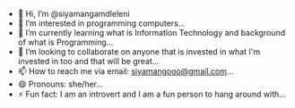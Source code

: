 - 👋 Hi, I’m @siyamangamdleleni
- 👀 I’m interested in programming computers...
- 🌱 I’m currently learning what is Information Technology and background of what is Programming...
- 💞️ I’m looking to collaborate on anyone that is invested in what I'm invested in too and that will be great...
- 📫 How to reach me via email: siyamangooo@gmail.com...
- 😄 Pronouns: she/her...
- ⚡ Fun fact: I am an introvert and I am a fun person to hang around with...

<!---
siyamangamdleleni/siyamangamdleleni is a ✨ special ✨ repository because its `README.md` (this file) appears on your GitHub profile.
You can click the Preview link to take a look at your changes.
--->
